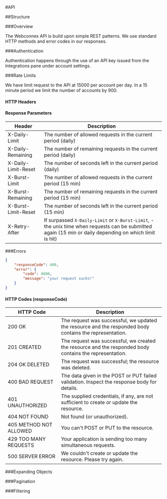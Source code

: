 #API

##Structure

###Overview

The Webconnex API is build upon simple REST patterns. We use standard HTTP methods and error codes in our responses.

###Authentication

Authentication happens through the use of an API key issued from the Integrations pane under account settings.

###Rate Limits

We have limit request to the API at 15000 per account per day. In a 15 minute period we limit the number of accounts by 900.

#### HTTP Headers
#### Response Parameters
Header | Description
---------------------- | --------------
X-Daily-Limit | The number of allowed requests in the current period (daily)
X-Daily-Remaining | The number of remaining requests in the current period (daily)
X-Daily-Limit-Reset | The number of seconds left in the current period (daily)
X-Burst-Limit | The number of allowed requests in the current period (15 min)
X-Burst-Remaining | The number of remaining requests in the current period (15 min)
X-Burst-Limit-Reset | The number of seconds left in the current period (15 min)
X-Retry-After | If surpassed `X-Daily-Limit` or `X-Burst-Limit`, - the unix time when requests can be submitted again (15 min or daily depending on which limit is hit)

###Errors

```json
{
	"responseCode": 400,
	"error": {
		"code": 4000,
		"message": "your request sucks!"
	}
}
```

#### HTTP Codes (responseCode)
HTTP Code							 | Description
------------ |-----------------------------------------
200 OK	| The request was successful, we updated the resource and the responded body contains the representation.
201 CREATED	| The request was successful, we created the resource and the responded body contains the representation.
204 OK DELETED	| The request was successful; the resource was deleted.
400 BAD REQUEST | The data given in the POST or PUT failed validation. Inspect the response body for details.
401 UNAUTHORIZED	| The supplied credentials, if any, are not sufficient to create or update the resource.
404 NOT FOUND | Not found (or unauthorized).
405 METHOD NOT ALLOWED	| You can't POST or PUT to the resource.
429 TOO MANY REQUESTS | Your application is sending too many simultaneous requests.
500 SERVER ERROR	| We couldn't create or update the resource. Please try again.

###Expanding Objects

###Pagination

###Filtering
